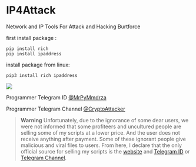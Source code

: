 # IP4Attack
Network and IP Tools For Attack and Hacking Burtforce

first install package :

```
pip install rich
pip install ipaddress

```

install package from linux:

```
pip3 install rich ipaddress
```


![](https://github.com/Pymmdrza/IP4Attack/raw/mainx/CIDRSCreen.png)


Programmer Telegram ID [@MrPyMmdrza](https://t.me/MrPyMmdrza)

Programmer Telegram Channel [@CryptoAttacker](https://t.me/CryptoAttacker)

> **Warning**
> Unfortunately, due to the ignorance of some dear users, we were not informed that some profiteers and uncultured people are selling some of my scripts at a lower price. And the user does not receive anything after payment. Some of these ignorant people give malicious and viral files to users. From here, I declare that the only official source for selling my scripts is the [website](https://mmdrza.com) and [Telegram ID](https://t.me/MrPyMmdrza) or [Telegram Channel](https://t.me/CryptoAttacker).
